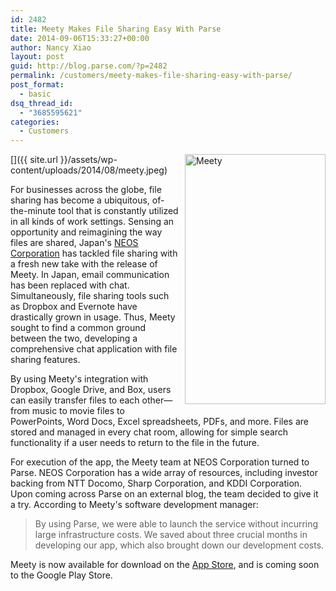 ```yaml
---
id: 2482
title: Meety Makes File Sharing Easy With Parse
date: 2014-09-06T15:33:27+00:00
author: Nancy Xiao
layout: post
guid: http://blog.parse.com/?p=2482
permalink: /customers/meety-makes-file-sharing-easy-with-parse/
post_format:
  - basic
dsq_thread_id:
  - "3685595621"
categories:
  - Customers
---
```

[<img class="alignnone wp-image-2483" style="border: 0pt none; float: right; padding-left: 10px; padding-bottom: 10px;" src="{{ site.url }}/assets/wp-content/uploads/2014/08/meety-168x300.jpeg" alt="Meety" width="225" height="400" />]({{ site.url }}/assets/wp-content/uploads/2014/08/meety.jpeg)

For businesses across the globe, file sharing has become a ubiquitous, of-the-minute tool that is constantly utilized in all kinds of work settings. Sensing an opportunity and reimagining the way files are shared, Japan's [NEOS Corporation](http://www.neoscorp.jp/) has tackled file sharing with a fresh new take with the release of Meety. In Japan, email communication has been replaced with chat. Simultaneously, file sharing tools such as Dropbox and Evernote have drastically grown in usage. Thus, Meety sought to find a common ground between the two, developing a comprehensive chat application with file sharing features.

By using Meety's integration with Dropbox, Google Drive, and Box, users can easily transfer files to each other—from music to movie files to PowerPoints, Word Docs, Excel spreadsheets, PDFs, and more. Files are stored and managed in every chat room, allowing for simple search functionality if a user needs to return to the file in the future.

For execution of the app, the Meety team at NEOS Corporation turned to Parse. NEOS Corporation has a wide array of resources, including investor backing from NTT Docomo, Sharp Corporation, and KDDI Corporation. Upon coming across Parse on an external blog, the team decided to give it a try. According to Meety's software development manager:

> By using Parse, we were able to launch the service without incurring large infrastructure costs. We saved about three crucial months in developing our app, which also brought down our development costs.

Meety is now available for download on the [App Store](https://itunes.apple.com/app/id867944221), and is coming soon to the Google Play Store.